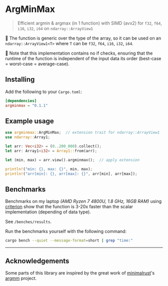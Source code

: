 # ArgMinMax
> Efficient argmin &amp; argmax (in 1 function) with SIMD (avx2) for `f32`, `f64`, `i16`, `i32`, `i64` on `ndarray::ArrayView1`

<!-- This project uses [SIMD](https://en.wikipedia.org/wiki/Single_instruction,_multiple_data) [avx2](https://en.wikipedia.org/wiki/Advanced_Vector_Extensions#Advanced_Vector_Extensions_2) (256 bit registers) to compute argmin and argmax in a single function.   -->

🚀 The function is generic over the type of the array, so it can be used on an `ndarray::ArrayView1<T>` where `T` can be `f32`, `f64`, `i16`, `i32`, `i64`.

👀 Note that this implementation contains no if checks, ensuring that the runtime of the function is independent of the input data its order (best-case = worst-case = average-case).

## Installing

Add the following to your `Cargo.toml`:

```toml
[dependencies]
argminmax = "0.1.1"
```

## Example usage

```rust
use argminmax::ArgMinMax;  // extension trait for ndarray::ArrayView1
use ndarray::Array1;

let arr: Vec<i32> = (0..200_000).collect();
let arr: Array1<i32> = Array1::from(arr);

let (min, max) = arr.view().argminmax();  // apply extension

println!("min: {}, max: {}", min, max);
println!("arr[min]: {}, arr[max]: {}", arr[min], arr[max]);
```

## Benchmarks

Benchmarks on my laptop *(AMD Ryzen 7 4800U, 1.8 GHz, 16GB RAM)* using [criterion](https://github.com/bheisler/criterion.rs) show that the function is 3-20x faster than the scalar implementation (depending of data type).

See `/benches/results`.

<!-- *For example, finding the argmin & argmax in an array of 10,000,000  random `f32` elements is 3.5x faster than the scalar implementation (taking 2.4ms vs 8.5ms).* -->

Run the benchmarks yourself with the following command:
```bash
cargo bench --quiet --message-format=short | grep "time:"
```

---

## Acknowledgements

Some parts of this library are inspired by the great work of [minimalrust](https://github.com/minimalrust)'s [argmm](https://github.com/minimalrust/argmm) project.

